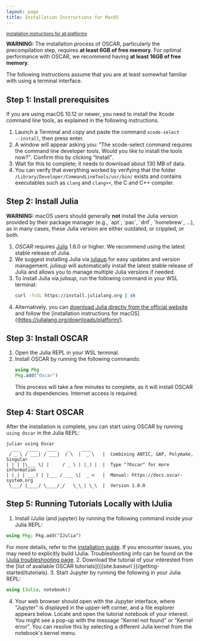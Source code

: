 ```yaml
---
layout: page
title: Installation Instructions for MacOS
---
```


<div style='font-size:smaller; margin-bottom: 1em;'>
<a href="{{site.baseurl}}/getting-started/install-generic/">Installation instructions for all platforms</a>
</div>


<div class="message">
  <strong>WARNING:</strong>
  The installation process of OSCAR, particularly the precompilation step, requires 
  <strong>at least 6GB of free memory</strong>. For optimal performance with OSCAR, we recommend having <strong>at least 16GB of free memory</strong>.
</div>

The following instructions assume that you are at least somewhat familiar with using a terminal interface.


## Step 1: Install prerequisites

If you are using macOS 10.12 or newer, you need to install the Xcode command line tools, as explained in the following instructions.

1. Launch a Terminal and copy and paste the command <code>xcode-select --install</code>, then press enter.
2. A window will appear asking you: <q>The xcode-select command requires the command line developer tools. Would you like to install the tools now?</q>. Confirm this by clicking <q>Install</q>.
3. Wait for this to complete; it needs to download about 130 MB of data.
4. You can verify that everything worked by verifying that the folder <code>/Library/Developer/CommandLineTools/usr/bin/</code> exists and contains executables such as <code>clang</code> and <code>clang++</code>, the C and C++ compiler.


## Step 2: Install Julia

<div class="message">
   <strong>WARNING:</strong>
   macOS users should generally <strong>not</strong> install the Julia version
   provided by their package manager (e.g., `apt`, `pac`, `dnf`, `homebrew`, ...), as in many cases,
   these Julia version are either outdated, or crippled, or both.
</div>

1. *OSCAR* requires [Julia](https://julialang.org) 1.6.0 or higher. We recommend using the latest stable release of Julia.
2. We suggest installing Julia via [juliaup](https://github.com/JuliaLang/juliaup) for easy updates and version management. *juliaup* will automatically install the latest stable release of Julia and allows you to manage multiple Julia versions if needed.
3. To install Julia via *juliaup*, run the following command in your WSL terminal:
   ```sh
   curl -fsSL https://install.julialang.org | sh
   ```
4. Alternatively, you can [download Julia directly from the official website](https://julialang.org/downloads/) and follow the [installation instructions for macOS]((https://julialang.org/downloads/platform/).


## Step 3: Install OSCAR

1. Open the Julia REPL in your WSL terminal.
2. Install OSCAR by running the following commands:
   ```julia
   using Pkg
   Pkg.add("Oscar")
   ```
   This process will take a few minutes to complete, as it will install OSCAR and its dependencies. Internet access is required.


## Step 4: Start OSCAR

After the installation is complete, you can start using OSCAR by running `using Oscar` in the Julia REPL:
```console?lang=julia
julia> using Oscar
  ___   ____   ____    _    ____
 / _ \ / ___| / ___|  / \  |  _ \   |  Combining ANTIC, GAP, Polymake, Singular
| | | |\___ \| |     / _ \ | |_) |  |  Type "?Oscar" for more information
| |_| | ___) | |___ / ___ \|  _ <   |  Manual: https://docs.oscar-system.org
 \___/ |____/ \____/_/   \_\_| \_\  |  Version 1.0.0
```


## Step 5: Running Tutorials Locally with IJulia

1. Install *IJulia* (and jupyter) by running the following command inside your Julia REPL:
```julia
using Pkg; Pkg.add("IJulia")
```
For more details, refer to the [installation guide](https://julialang.github.io/IJulia.jl/stable/manual/installation/). If you encounter issues, you may need to explicitly build IJulia. Troubleshooting info can be found on the [IJulia troubleshooting page](https://julialang.github.io/IJulia.jl/stable/manual/troubleshooting/).
2. Download the tutorial of your interested from the [list of available OSCAR tutorials]({{site.baseurl }}/getting-started/tutorials).
3. Start Jupyter by running the following in your Julia REPL:
```julia
using IJulia; notebook()
```
4. Your web browser should open with the Jupyter interface, where "Jupyter" is displayed in the upper-left corner, and a file explorer appears below. Locate and open the tutorial notebook of your interest. <br>You might see a pop-up with the message "Kernel not found" or "Kernel error". You can resolve this by selecting a different Julia kernel from the notebook's kernel menu.
